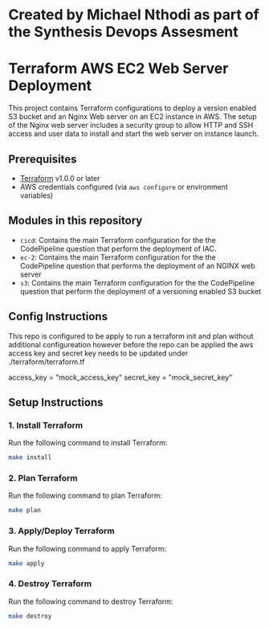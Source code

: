 # Created by Michael Nthodi as part of the Synthesis Devops Assesment

# Terraform AWS EC2 Web Server Deployment

This project contains Terraform configurations to deploy a version enabled S3 bucket and an Nginx Web server on an EC2 instance in AWS. The setup of the Nginx web server includes a security group to allow HTTP and SSH access and user data to install and start the web server on instance launch.

## Prerequisites

- [Terraform](https://www.terraform.io/downloads.html) v1.0.0 or later
- AWS credentials configured (via `aws configure` or environment variables)

## Modules in this repository

- `cicd`: Contains the main Terraform configuration for the the CodePipeline question that perform the deployment of IAC.
- `ec-2`: Contains the main Terraform configuration for the the CodePipeline question that performs the deployment of an NGINX web server
- `s3`: Contains the main Terraform configuration for the the CodePipeline question that perform the deployment of a versioning enabled S3 bucket

## Config Instructions

This repo is configured to be apply to run a terraform init and plan without additional configureation however before the repo can be applied the aws access key and secret key needs to be updated under ./terraform/terraform.tf

  access_key                  = "mock_access_key"
  secret_key                  = "mock_secret_key"

## Setup Instructions

### 1. Install Terraform

Run the following command to install Terraform:

```sh
make install
```

### 2. Plan Terraform

Run the following command to plan Terraform:

```sh
make plan
```


### 3. Apply/Deploy Terraform

Run the following command to apply Terraform:

```sh
make apply
```


### 4. Destroy Terraform

Run the following command to destroy Terraform:

```sh
make destroy
```